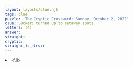 ```yaml
---
layout: layouts/clue.njk
tags: clue
puzzle: 'The Cryptic Crossword: Sunday, October 2, 2022'
clue: Suckers turned up to getaway spots
letters: (4)
answer:
straight:
cryptic:
straight_is_first:
---
```

<li><\li>